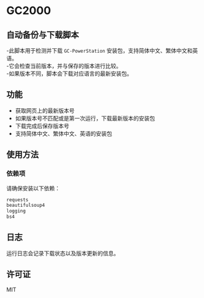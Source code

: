 # GC2000
## 自动备份与下载脚本

-此脚本用于检测并下载 `GC-PowerStation` 安装包，支持简体中文、繁体中文和英语。  
-它会检查当前版本，并与保存的版本进行比较。  
-如果版本不同，脚本会下载对应语言的最新安装包。  

## 功能
- 获取网页上的最新版本号
- 如果版本号不匹配或是第一次运行，下载最新版本的安装包
- 下载完成后保存版本号
- 支持简体中文、繁体中文、英语的安装包

## 使用方法

### 依赖项
请确保安装以下依赖：
```bash
requests
beautifulsoup4
logging
bs4
```

## 日志
运行日志会记录下载状态以及版本更新的信息。

## 许可证
MIT
